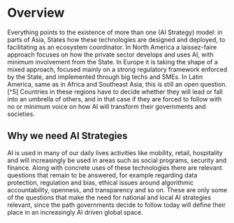 # Overview

Everything points to the existence of more than one (AI Strategy) model: in parts of Asia, States how these technologies are designed and deployed, to facilitating as an ecosystem coordinator. In North America a laissez-faire approach focuses on how the private sector develops and uses AI, with minimum involvement from the State. In Europe it is taking the shape of a mixed approach, focused mainly on a strong regulatory framework enforced by the State, and implemented through big techs and SMEs. In Latin America, same as in Africa and Southeast Asia, this is still an open question.[^5] Countries in these regions have to decide whether they will lead or fall into an umbrella of others, and in that case if they are forced to follow with no or minimum voice on how AI will transform their governments and societies.

## Why we need AI Strategies

AI is used in many of our daily lives activities like mobility, retail, hospitality and will increasingly be used in areas such as social programs, security and finance. Along with concrete uses of these technologies there are relevant questions that remain to be answered, for example regarding data protection, regulation and bias, ethical issues around algorithmic accountability, openness, and transparency and so on. These are only some of the questions that make the need for national and local AI strategies relevant, since the path governments decide to follow today will define their place in an increasingly AI driven global space.

[^6]: "Policy Brief #15 - Mexico: The story and lessons behind Latin America's first AI Strategy", 2020, Development Bank of Latin America, [[https://7da2ca8d-b80d-4593-a0ab-5272e2b9c6c5.filesusr.com/ugd/7be025_5b56471311f74346a6ad5faa1e7a8ec9.pdf]{.ul}](https://7da2ca8d-b80d-4593-a0ab-5272e2b9c6c5.filesusr.com/ugd/7be025_5b56471311f74346a6ad5faa1e7a8ec9.pdf)
